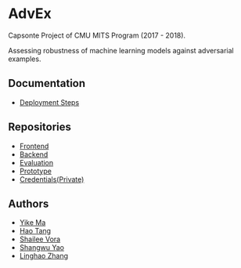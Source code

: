 # AdvEx

Capsonte Project of CMU MITS Program (2017 - 2018).

Assessing robustness of machine learning models against adversarial examples.

## Documentation

- [Deployment Steps](https://github.com/dnc1994/AdvEx/blob/master/docs/DEPLOYMENT.md)

## Repositories

- [Frontend](https://github.com/dnc1994/AdvEx-FE)
- [Backend](https://github.com/ShangwuYao/AdvEx_BE)
- [Evaluation](https://github.com/ShangwuYao/AdvEx_Evaluation)
- [Prototype](https://github.com/dnc1994/AdvEx-Alpha)
- [Credentials(Private)](https://github.com/dnc1994/AdvEx-Secrets)

## Authors

- [Yike Ma](https://github.com/yikema)
- [Hao Tang](https://github.com/ryantang1)
- [Shailee Vora](https://github.com/Shai25)
- [Shangwu Yao](https://github.com/ShangwuYao)
- [Linghao Zhang](https://github.com/dnc1994)
